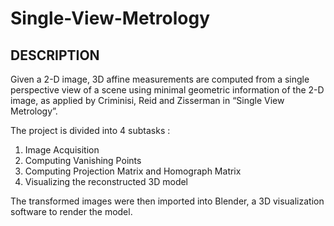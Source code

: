 # Single-View-Metrology
## DESCRIPTION
Given a 2-D image, 3D affine measurements are computed from a single perspective view of a scene using minimal geometric information of the 2-D image, as applied by Criminisi, Reid and Zisserman in “Single View Metrology”.

The project is divided into 4 subtasks :
1) Image Acquisition
2) Computing Vanishing Points
3) Computing Projection Matrix and Homograph Matrix 
4) Visualizing the reconstructed 3D model

The transformed images were then imported into Blender, a 3D visualization software to render the model.
